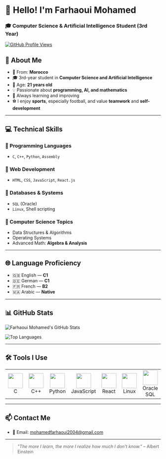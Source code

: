 <h1 align="left">👋 Hello! I'm Farhaoui Mohamed</h1>
<h3 align="left">🎓 Computer Science & Artificial Intelligence Student (3rd Year)</h3>

<p align="left">
  <a href="https://github.com/farhaoui-mohamed">
    <img src="https://komarev.com/ghpvc/?username=farhaoui-mohamed" alt="GitHub Profile Views" />
  </a>
</p>

## 🧠 About Me

- 📍 From: **Morocco**
- 🎓 3rd-year student in **Computer Science and Artificial Intelligence**
- 🎯 Age: **21 years old**
- 💡 Passionate about **programming, AI, and mathematics**
- 🧠 Always learning and improving
- ⚽ I enjoy **sports**, especially football, and value **teamwork** and **self-development**

---

## 💻 Technical Skills

### 🔷 Programming Languages
- `C`, `C++`, `Python`, `Assembly`

### 🔷 Web Development
- `HTML`, `CSS`, `JavaScript`, `React.js`

### 🔷 Databases & Systems
- `SQL` (Oracle)
- `Linux`, Shell scripting

### 🔷 Computer Science Topics
- Data Structures & Algorithms
- Operating Systems
- Advanced Math: **Algebra & Analysis**

---

## 🌐 Language Proficiency

- 🇬🇧 English — **C1**
- 🇩🇪 German — **C1**
- 🇫🇷 French — **B2**
- 🇲🇦 Arabic — **Native**

---

## 📊 GitHub Stats

![Farhaoui Mohamed's GitHub Stats](https://github-readme-stats.vercel.app/api?username=farhaoui-mohamed&show_icons=true&theme=radical&hide=prs)

![Top Languages](https://github-readme-stats.vercel.app/api/top-langs/?username=farhaoui-mohamed&layout=compact&theme=radical)

---

## 🛠️ Tools I Use

<table>
  <tr>
    <td align="center" width="96"><img src="https://cdn.jsdelivr.net/gh/devicons/devicon/icons/c/c-original.svg" width="48"><br>C</td>
    <td align="center" width="96"><img src="https://cdn.jsdelivr.net/gh/devicons/devicon/icons/cplusplus/cplusplus-original.svg" width="48"><br>C++</td>
    <td align="center" width="96"><img src="https://cdn.jsdelivr.net/gh/devicons/devicon/icons/python/python-original.svg" width="48"><br>Python</td>
    <td align="center" width="96"><img src="https://cdn.jsdelivr.net/gh/devicons/devicon/icons/javascript/javascript-original.svg" width="48"><br>JavaScript</td>
    <td align="center" width="96"><img src="https://cdn.jsdelivr.net/gh/devicons/devicon/icons/react/react-original.svg" width="48"><br>React</td>
    <td align="center" width="96"><img src="https://cdn.jsdelivr.net/gh/devicons/devicon/icons/linux/linux-original.svg" width="48"><br>Linux</td>
    <td align="center" width="96"><img src="https://cdn.jsdelivr.net/gh/devicons/devicon/icons/oracle/oracle-original.svg" width="48"><br>Oracle SQL</td>
  </tr>
</table>

---

## 📫 Contact Me

- 📧 Email: mohamedfarhaoui2004@gmail.com

---

> *"The more I learn, the more I realize how much I don't know."* – Albert Einstein

